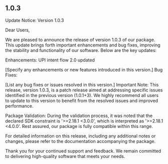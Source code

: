 ## 1.0.3

Update Notice: Version 1.0.3

Dear Users,

We are pleased to announce the release of version 1.0.3 of our package. This update brings
forth important enhancements and bug fixes, improving the stability and functionality of our software. Below are the key updates:

Enhancements:
UPI intent flow 2.0 updated

[Specify any enhancements or new features introduced in this version.]
Bug Fixes:

[List any bug fixes or issues resolved in this version.]
Important Note: This release, version 1.0.3, is a patch release aimed at addressing specific issues identified in the previous version (1.0.1+3). We highly recommend all users to update to this version to benefit from the resolved issues and improved performance.

Package Validation:
During the validation process, it was noted that the declared SDK constraint is '>=2.18.1 <3.0.0', which is interpreted as '>=2.18.1 <4.0.0'. Rest assured, our package is fully compatible within this range.

For detailed information on this release, including any additional notes or changes, please refer to the documentation accompanying the package.

Thank you for your continued support and feedback. We remain committed to delivering high-quality software that meets your needs.
